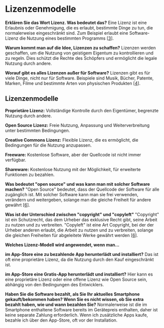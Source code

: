 # Lizenzenmodelle

**Erklären Sie das Wort Lizenz. Was bedeutet das?**
Eine Lizenz ist eine Erlaubnis oder Genehmigung, die es erlaubt, bestimmte Dinge zu tun, die normalerweise eingeschränkt sind. Zum Beispiel erlaubt eine Software-Lizenz die Nutzung eines bestimmten Programms [[3](https://simpleclub.com/lessons/fachinformatikerin-softwarelizenzen)].

**Warum kommt man auf die Idee, Lizenzen zu schaffen?**
Lizenzen werden geschaffen, um die Nutzung von geistigem Eigentum zu kontrollieren und zu regeln. Dies schützt die Rechte des Schöpfers und ermöglicht die legale Nutzung durch andere.

**Worauf gibt es alles Lizenzen außer für Software?**
Lizenzen gibt es für viele Dinge, nicht nur für Software. Beispiele sind Musik, Bücher, Patente, Marken, Filme und bestimmte Arten von physischen Produkten [[4](https://www.computerweekly.com/de/definition/Softwarelizenz)].

## Lizenzenmodelle

**Proprietäre Lizenz:**
Vollständige Kontrolle durch den Eigentümer, begrenzte Nutzung durch andere.

**Open Source Lizenz:**
Freie Nutzung, Anpassung und Weiterverbreitung unter bestimmten Bedingungen.

**Creative Commons Lizenz:**
Flexible Lizenz, die es ermöglicht, die Bedingungen für die Nutzung anzupassen.

**Freeware:**
Kostenlose Software, aber der Quellcode ist nicht immer verfügbar.

**Shareware:**
Kostenlose Nutzung mit der Möglichkeit, für erweiterte Funktionen zu bezahlen.

**Was bedeutet "open source" und was kann man mit solcher Software machen?**
"Open Source" bedeutet, dass der Quellcode der Software für alle zugänglich ist. Mit solcher Software kann man sie frei verwenden, verändern und weitergeben, solange man die gleiche Freiheit für andere gewährt [[6](https://www.softselect.de/business-software-glossar/lizenzmodelle)].

**Was ist der Unterschied zwischen "copyright" und "copyleft"**
"Copyright" ist ein Schutzrecht, das dem Urheber das exklusive Recht gibt, seine Arbeit zu nutzen und zu verbreiten. "Copyleft" ist eine Art Copyright, bei der der Urheber anderen erlaubt, die Arbeit zu nutzen und zu verbreiten, solange die gleichen Freiheiten für abgeleitete Werke gewährt werden [[6](https://www.softselect.de/business-software-glossar/lizenzmodelle)].

**Welches Lizenz-Modell wird angewendet, wenn man...**

**im App-Store eine zu bezahlende App herunterlädt und installiert?**
Das ist oft eine proprietäre Lizenz, da die Nutzung durch den Kauf eingeschränkt ist.

**im App-Store eine Gratis-App herunterlädt und installiert?**
Hier kann es eine proprietäre Lizenz oder eine offene Lizenz wie Open Source sein, abhängig von den Bedingungen des Entwicklers.

**Haben Sie die Software bezahlt, als Sie Ihr aktuelles Smartphone gekauft/bekommen haben? Wenn Sie es nicht wissen, ob Sie extra bezahlt haben, wie und wann bezahlen Sie?**
Normalerweise ist die im Smartphone enthaltene Software bereits im Gerätepreis enthalten, daher ist keine separate Zahlung erforderlich. Wenn ich zusätzliche Apps kaufe, bezahle ich über den App-Store, oft vor der Installation.
